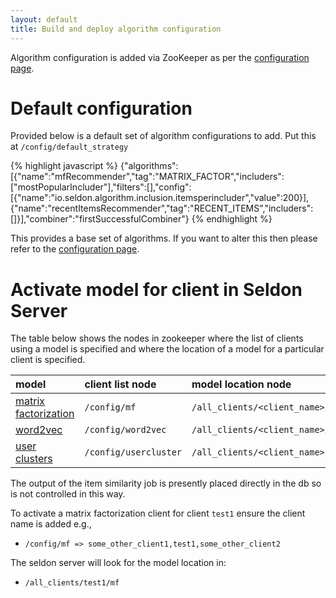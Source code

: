 ```yaml
---
layout: default
title: Build and deploy algorithm configuration
---
```


Algorithm configuration is added via ZooKeeper as per the [configuration page](configuration.html).

# Default configuration

Provided below is a default set of algorithm configurations to add. Put this at `/config/default_strategy` 

{% highlight javascript %}
{"algorithms":[{"name":"mfRecommender","tag":"MATRIX_FACTOR","includers":["mostPopularIncluder"],"filters":[],"config":[{"name":"io.seldon.algorithm.inclusion.itemsperincluder","value":200}],{"name":"recentItemsRecommender","tag":"RECENT_ITEMS","includers":[]}],"combiner":"firstSuccessfulCombiner"}
{% endhighlight %}

This provides a base set of algorithms. If you want to alter this then please refer to the [configuration page](configuration.html).

# Activate model for client in Seldon Server

The table below shows the nodes in zookeeper where the list of clients using a model is specified and where the location of a model for a particular client is specified.


| model | client list node | model location node
|:-------------|:-------------|:-------------| 
| [matrix factorization](spark-models.html#matrix-factorization) | `/config/mf` | `/all_clients/<client_name>/mf` |
| [word2vec](spark-models.html#word2vec) | `/config/word2vec`| `/all_clients/<client_name>/word2vec` |
| [user clusters](spark-models.html#user-clusters)  | `/config/usercluster` | `/all_clients/<client_name>/usercluster` |


The output of the item similarity job is presently placed directly in the db so is not controlled in this way.

To activate a matrix factorization client for client `test1` ensure the client name is added e.g.,

 * `/config/mf => some_other_client1,test1,some_other_client2`

The seldon server will look for the model location in:

 * `/all_clients/test1/mf`








